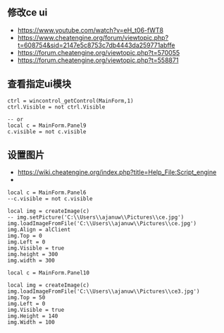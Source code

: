 ## 修改ce ui
- https://www.youtube.com/watch?v=eH_t06-fWT8
- https://www.cheatengine.org/forum/viewtopic.php?t=608754&sid=2147e5c8753c7db4443da259771abffe
- https://forum.cheatengine.org/viewtopic.php?t=570055
- https://forum.cheatengine.org/viewtopic.php?t=558871

## 查看指定ui模块
```
ctrl = wincontrol_getControl(MainForm,1)
ctrl.Visible = not ctrl.Visible

-- or
local c = MainForm.Panel9
c.visible = not c.visible
```

## 设置图片
- https://wiki.cheatengine.org/index.php?title=Help_File:Script_engine
- 
```
local c = MainForm.Panel6
--c.visible = not c.visible

local img = createImage(c)
-- img.setPicture('C:\\Users\\ajanuw\\Pictures\\ce.jpg')
img.loadImageFromFile('C:\\Users\\ajanuw\\Pictures\\ce.jpg')
img.Align = alClient
img.Top = 0
img.Left = 0
img.Visible = true
img.height = 300
img.width = 300
```
```
local c = MainForm.Panel10

local img = createImage(c)
img.loadImageFromFile('C:\\Users\\ajanuw\\Pictures\\ce3.jpg')
img.Top = 50
img.Left = 0
img.Visible = true
img.Height = 140
img.Width = 100
```